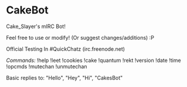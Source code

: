 # CakeBot
Cake_Slayer's mIRC Bot!

Feel free to use or modify!
(Or suggest changes/additions) :P

Official Testing In #QuickChatz (irc.freenode.net)

*Commands:*
!help
!leet
!cookies
!cake
!quantum
!rekt
!version
!date
!time
!opcmds
!mutechan
!unmutechan

Basic replies to: "Hello", "Hey", "Hi", "CakesBot"
